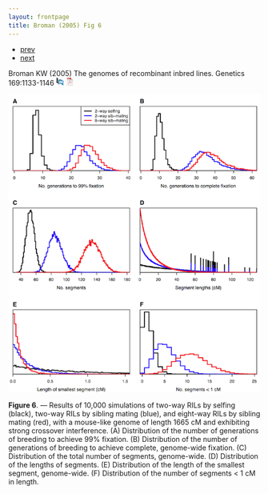 ```yaml
---
layout: frontpage
title: Broman (2005) Fig 6
---
```


<div class="navbar">
  <div class="navbar-inner">
      <ul class="nav">
          <li><a href="rigenome_fig2.html">prev</a></li>
          <li><a href="inversion_fig1.html">next</a></li>
      </ul>
  </div>
</div>

Broman KW (2005) The genomes of
recombinant inbred lines. Genetics 169:1133-1146
[![PubMed](../icons16/pubmed-icon.png)](https://www.ncbi.nlm.nih.gov/pubmed/15545647)
[![pdf (525k)](../icons16/pdf-icon.png)](https://www.biostat.wisc.edu/~kbroman/publications/rigenome.pdf)

![Broman (2005) Fig 6](../../assets/bigpublpics/rigenome_fig6_lg.png)

**Figure 6**. &mdash; Results of 10,000 simulations of two-way RILs by selfing
(black), two-way RILs by sibling mating (blue), and eight-way RILs by
sibling mating (red), with a mouse-like genome of length 1665 cM and
exhibiting strong crossover interference. (A) Distribution of the
number of generations of breeding to achieve 99% fixation.  (B)
Distribution of the number of generations of breeding to achieve
complete, genome-wide fixation.  (C) Distribution of the total number
of segments, genome-wide. (D) Distribution of the lengths of segments.
(E) Distribution of the length of the smallest segment,
genome-wide. (F) Distribution of the number of segments < 1 cM in
length.
